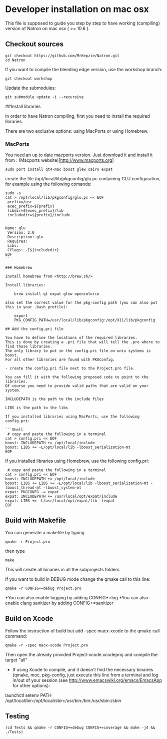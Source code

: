 Developer installation on mac osx
=================================

This file is supposed to guide you step by step to have working (compiling) version of Natron on mac osx ( >= 10.6 ). 

## Checkout sources

	git checkout https://github.com/MrKepzie/Natron.git
	cd Natron

If you want to compile the bleeding edge version, use the workshop
branch:

	git checkout workshop
	
Update the submodules:

	git submodule update -i --recursive 

##Install libraries

In order to have Natron compiling, first you need to install the required libraries.

There are two exclusive options: using MacPorts or using Homebrew.

### MacPorts

You need an up to date macports version. Just download it and install it from : 
(Macports website)[http://www.macports.org]

	sudo port install qt4-mac boost glew cairo expat

create the file /opt/local/lib/pkgconfig/glu.pc containing GLU
configuration, for example using the following comands:

```Shell
sudo -s
cat > /opt/local/lib/pkgconfig/glu.pc << EOF
 prefix=/usr
 exec_prefix=${prefix}
 libdir=${exec_prefix}/lib
 includedir=${prefix}/include


Name: glu
 Version: 2.0
 Description: glu
 Requires:
 Libs:
 Cflags: -I${includedir}
EOF
``

### Homebrew

Install homebrew from <http://brew.sh/>

Install libraries:

    brew install qt expat glew opencolorio

also set the correct value for the pkg-config path (you can also put
this in your .bash_profile):
	
	export
    PKG_CONFIG_PATH=/usr/local/lib/pkgconfig:/opt/X11/lib/pkgconfig
	
## Add the config.pri file

You have to define the locations of the required libraries.
This is done by creating a .pri file that will tell the .pro where to find those libraries.
The only library to put in the config.pri file on unix systems is boost.
For all other libraries are found with PKGConfig.

- create the config.pri file next to the Project.pro file.

You can fill it with the following proposed code to point to the libraries.
Of course you need to provide valid paths that are valid on your system.

INCLUDEPATH is the path to the include files

LIBS is the path to the libs

If you installed libraries using MacPorts, use the following
config.pri:

```Shell
 # copy and paste the following in a terminal
cat > config.pri << EOF
boost: INCLUDEPATH += /opt/local/include
boost: LIBS += -L/opt/local/lib -lboost_serialization-mt
EOF
```

If you installed libraries using Homebrew, use the following
config.pri:

```Shell
 # copy and paste the following in a terminal
cat > config.pri << EOF
boost: INCLUDEPATH += /opt/local/include
boost: LIBS += LIBS += -L/opt/local/lib -lboost_serialization-mt -lboost_thread-mt -lboost_system-mt
expat: PKGCONFG -= expat
expat: INCLUDEPATH += /usr/local/opt/expat/include
expat: LIBS += -L/usr/local/opt/expat/lib -lexpat
EOF
```

## Build with Makefile
You can generate a makefile by typing

	qmake -r Project.pro

then type

	make
	
This will create all binaries in all the subprojects folders.

If you want to build in DEBUG mode change the qmake call to this line:

	qmake -r CONFIG+=debug Project.pro

*You can also enable logging by adding CONFIG+=log
*You can also enable clang sanitizer by adding CONFIG+=sanitizer

## Build on Xcode

Follow the instruction of build but 
add -spec macx-xcode to the qmake call command:

	qmake -r -spec macx-xcode Project.pro
	
Then open the already provided Project-xcode.xcodeproj and compile the target "all"

* If using Xcode to compile, and it doesn't find the necessary
binaries (qmake, moc, pkg-config, just execute this line from a
terminal and log in/out of your session (see
<http://www.emacswiki.org/emacs/EmacsApp> for other options):

launchctl setenv PATH /opt/local/bin:/opt/local/sbin:/usr/bin:/bin:/usr/sbin:/sbin

## Testing

	(cd Tests && qmake -r CONFIG+=debug CONFIG+=coverage && make -j4 && ./Tests)
